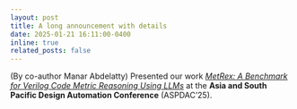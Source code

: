 ```yaml
---
layout: post
title: A long announcement with details
date: 2025-01-21 16:11:00-0400
inline: true
related_posts: false
---
```


(By co-author Manar Abdelatty) Presented our work [*MetRex: A Benchmark for Verilog Code Metric Reasoning Using LLMs*](https://dl.acm.org/doi/pdf/10.1145/3658617.3697625) at the **Asia and South Pacific Design Automation Conference** (ASPDAC’25).
